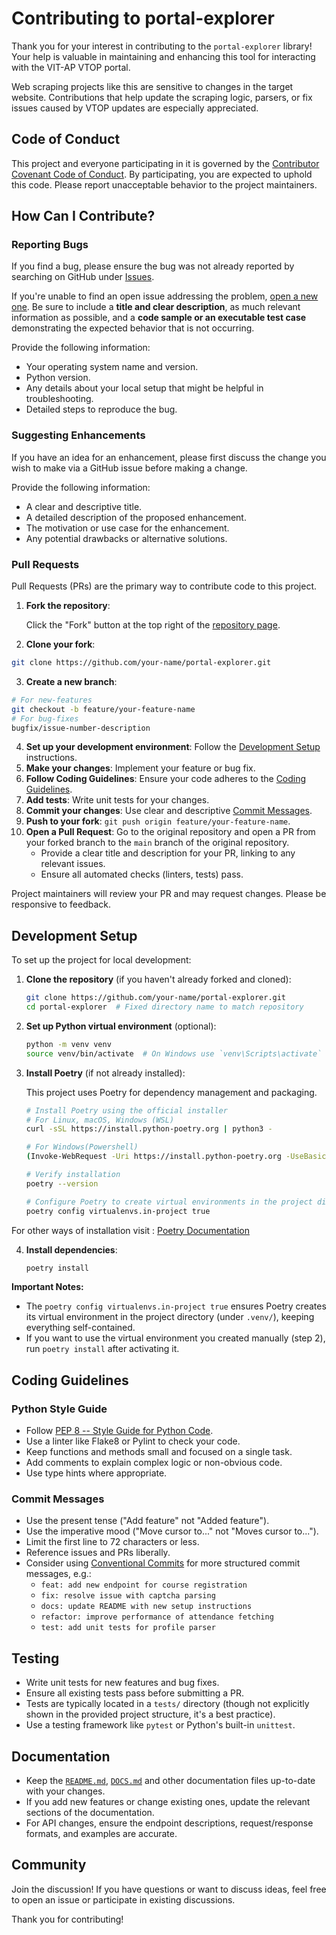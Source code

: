 
# Contributing to portal-explorer

Thank you for your interest in contributing to the `portal-explorer` library! Your help is valuable in maintaining and enhancing this tool for interacting with the VIT-AP VTOP portal.

Web scraping projects like this are sensitive to changes in the target website. Contributions that help update the scraping logic, parsers, or fix issues caused by VTOP updates are especially appreciated.

## Code of Conduct

This project and everyone participating in it is governed by the [Contributor Covenant Code of Conduct](CODE_OF_CONDUCT.md). By participating, you are expected to uphold this code. Please report unacceptable behavior to the project maintainers.

## How Can I Contribute?

### Reporting Bugs
If you find a bug, please ensure the bug was not already reported by searching on GitHub under [Issues](https://github.com/Udhay-Adithya/portal-explorer/issues).

If you're unable to find an open issue addressing the problem, [open a new one](https://github.com/Udhay-Adithya/portal-explorer/issues/new). Be sure to include a **title and clear description**, as much relevant information as possible, and a **code sample or an executable test case** demonstrating the expected behavior that is not occurring.

Provide the following information:
- Your operating system name and version.
- Python version.
- Any details about your local setup that might be helpful in troubleshooting.
- Detailed steps to reproduce the bug.

### Suggesting Enhancements
If you have an idea for an enhancement, please first discuss the change you wish to make via a GitHub issue before making a change.

Provide the following information:
- A clear and descriptive title.
- A detailed description of the proposed enhancement.
- The motivation or use case for the enhancement.
- Any potential drawbacks or alternative solutions.

### Pull Requests
Pull Requests (PRs) are the primary way to contribute code to this project.

1.  **Fork the repository**: 

    Click the "Fork" button at the top right of the [repository page](https://github.com/Udhay-Adithyaportal-explorer).


2.  **Clone your fork**: 


```bash
git clone https://github.com/your-name/portal-explorer.git
```


3.  **Create a new branch**: 


```bash
# For new-features
git checkout -b feature/your-feature-name
# For bug-fixes
bugfix/issue-number-description
```


4.  **Set up your development environment**: Follow the [Development Setup](#development-setup) instructions.
5.  **Make your changes**: Implement your feature or bug fix.
6.  **Follow Coding Guidelines**: Ensure your code adheres to the [Coding Guidelines](#coding-guidelines).
7.  **Add tests**: Write unit tests for your changes.
8.  **Commit your changes**: Use clear and descriptive [Commit Messages](#commit-messages).
9.  **Push to your fork**: `git push origin feature/your-feature-name`.
10. **Open a Pull Request**: Go to the original repository and open a PR from your forked branch to the `main` branch of the original repository.
    - Provide a clear title and description for your PR, linking to any relevant issues.
    - Ensure all automated checks (linters, tests) pass.

Project maintainers will review your PR and may request changes. Please be responsive to feedback.

## Development Setup
To set up the project for local development:

1. **Clone the repository** (if you haven't already forked and cloned):
    ```bash
    git clone https://github.com/your-name/portal-explorer.git
    cd portal-explorer  # Fixed directory name to match repository
    ```

2. **Set up Python virtual environment** (optional):
    ```bash
    python -m venv venv
    source venv/bin/activate  # On Windows use `venv\Scripts\activate`
    ```

3. **Install Poetry** (if not already installed):

    This project uses Poetry for dependency management and packaging.

    ```bash
    # Install Poetry using the official installer
    # For Linux, macOS, Windows (WSL)
    curl -sSL https://install.python-poetry.org | python3 -

    # For Windows(Powershell)
    (Invoke-WebRequest -Uri https://install.python-poetry.org -UseBasicParsing).Content | py -
    
    # Verify installation
    poetry --version
    
    # Configure Poetry to create virtual environments in the project directory(optional)
    poetry config virtualenvs.in-project true
    ```

For other ways of installation visit : [Poetry Documentation](https://python-poetry.org/docs/#installing-with-the-official-installer)

4. **Install dependencies**:
    ```bash
    poetry install
    ```

**Important Notes:**
- The `poetry config virtualenvs.in-project true` ensures Poetry creates its virtual environment in the project directory (under `.venv/`), keeping everything self-contained.
- If you want to use the virtual environment you created manually (step 2), run `poetry install` after activating it.
    
## Coding Guidelines

### Python Style Guide
-   Follow [PEP 8 -- Style Guide for Python Code](https://www.python.org/dev/peps/pep-0008/).
-   Use a linter like Flake8 or Pylint to check your code.
-   Keep functions and methods small and focused on a single task.
-   Add comments to explain complex logic or non-obvious code.
-   Use type hints where appropriate.

### Commit Messages
-   Use the present tense ("Add feature" not "Added feature").
-   Use the imperative mood ("Move cursor to..." not "Moves cursor to...").
-   Limit the first line to 72 characters or less.
-   Reference issues and PRs liberally.
-   Consider using [Conventional Commits](https://www.conventionalcommits.org/) for more structured commit messages, e.g.:
    -   `feat: add new endpoint for course registration`
    -   `fix: resolve issue with captcha parsing`
    -   `docs: update README with new setup instructions`
    -   `refactor: improve performance of attendance fetching`
    -   `test: add unit tests for profile parser`

## Testing
-   Write unit tests for new features and bug fixes.
-   Ensure all existing tests pass before submitting a PR.
-   Tests are typically located in a `tests/` directory (though not explicitly shown in the provided project structure, it's a best practice).
-   Use a testing framework like `pytest` or Python's built-in `unittest`.

## Documentation
-   Keep the [`README.md`](/README.md), [`DOCS.md`](/DOCS.md) and other documentation files up-to-date with your changes.
-   If you add new features or change existing ones, update the relevant sections of the documentation.
-   For API changes, ensure the endpoint descriptions, request/response formats, and examples are accurate.

## Community
Join the discussion! If you have questions or want to discuss ideas, feel free to open an issue or participate in existing discussions.

Thank you for contributing!